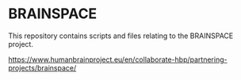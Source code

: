 # BRAINSPACE

This repository contains scripts and files relating to the BRAINSPACE project. 

https://www.humanbrainproject.eu/en/collaborate-hbp/partnering-projects/brainspace/ 
